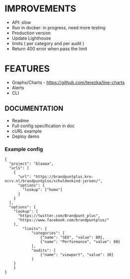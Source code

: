 # IMPROVEMENTS

* API: slow
* Run in docker: in progress, need more testing
* Production version
* Update Lighthouse
* limits ( per category and per audit )
* Return 400 error when pass the limit

# FEATURES

* Graphs/Charts - https://github.com/terezka/line-charts
* Alerts
* CLI

## DOCUMENTATION

* Readme
* Full config specification in doc
* cURL example
* Deploy demo

### Example config

```
{
  "project": "blaaaa",
  "urls": [
    {
      "url": "https://brandpuntplus.kro-ncrv.nl/brandpuntplus/schuldenkind-jeroen/",
      "options": {
        "lookup": ["homo"]
      }
    }
  ],
  "options": {
    "lookup": [
      "https://twitter.com/Brandpunt_plus",
      "https://www.facebook.com/brandpuntplus/"
    ],
		"limits": {
			"categories": [
				{"name": "SEO", "value": 80},
				{"name": "Performance", "value": 80}
			],
			"audits": [
				{"name": "viewport", "value": 30}
			]
	}
	}
}
```
